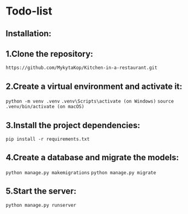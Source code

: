 # Todo-list

## Installation:

## 1.Clone the repository:

  ```https://github.com/MykytaKop/Kitchen-in-a-restaurant.git```
## 2.Create a virtual environment and activate it:

 ```python -m venv .venv``` ```.venv\Scripts\activate (on Windows)``` ```source .venv/bin/activate (on macOS) ```
## 3.Install the project dependencies:

 ```pip install -r requirements.txt```
## 4.Create a database and migrate the models:

 ```python manage.py makemigrations```
 ```python manage.py migrate```

## 5.Start the server:

  ```python manage.py runserver```